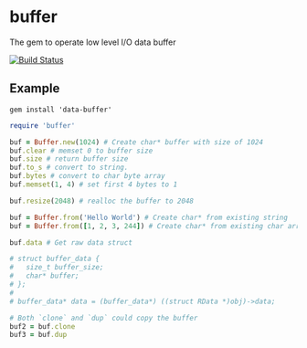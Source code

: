 # buffer
The gem to operate low level I/O data buffer

[![Build Status](https://travis-ci.org/dsh0416/buffer.svg?branch=master)](https://travis-ci.org/dsh0416/buffer)

## Example

```
gem install 'data-buffer'
```

```ruby
require 'buffer'

buf = Buffer.new(1024) # Create char* buffer with size of 1024
buf.clear # memset 0 to buffer size
buf.size # return buffer size
buf.to_s # convert to string.
buf.bytes # convert to char byte array
buf.memset(1, 4) # set first 4 bytes to 1

buf.resize(2048) # realloc the buffer to 2048

buf = Buffer.from('Hello World') # Create char* from existing string
buf = Buffer.from([1, 2, 3, 244]) # Create char* from existing char array

buf.data # Get raw data struct

# struct buffer_data {
#   size_t buffer_size;
#   char* buffer;
# };
#
# buffer_data* data = (buffer_data*) ((struct RData *)obj)->data;

# Both `clone` and `dup` could copy the buffer
buf2 = buf.clone
buf3 = buf.dup
```
